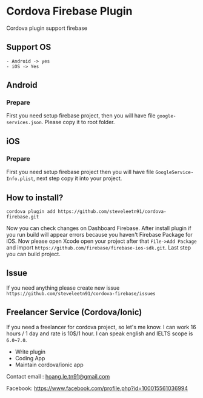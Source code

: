 # Cordova Firebase Plugin
Cordova plugin support firebase 
## Support OS
    - Android -> yes
    - iOS -> Yes
## Android 

### Prepare 

First you need setup firebase project, then you will have file `google-services.json`. Please copy it to root folder.

## iOS 

### Prepare 

First you need setup firebase project then you will have file `GoogleService-Info.plist`, next step copy it into your project.

## How to install? 

    cordova plugin add https://github.com/steveleetn91/cordova-firebase.git

Now you can check changes on Dashboard Firebase. After install plugin if you run build will appear errors because you haven't Firebase Package for iOS.
Now please open Xcode open your project after that `File->Add Package` and import `https://github.com/firebase/firebase-ios-sdk.git`. Last step you can build project.

## Issue 

If you need anything please create new issue `https://github.com/steveleetn91/cordova-firebase/issues`

## Freelancer Service (Cordova/Ionic)

If you need a freelancer for cordova project, so let's me know. I can work 16 hours / 1 day and rate is 10$/1 hour. I can speak english and IELTS scope is `6.0~7.0`.

 - Write plugin 
 - Coding App 
 - Maintain cordova/ionic app 

Contact email : hoang.le.tn91@gmail.com

Facebook: https://www.facebook.com/profile.php?id=100015561036994